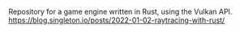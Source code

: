 Repository for a game engine written in Rust, using the Vulkan API.
https://blog.singleton.io/posts/2022-01-02-raytracing-with-rust/
